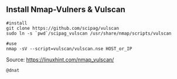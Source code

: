 ## Install Nmap-Vulners & Vulscan

```
#install
git clone https://github.com/scipag/vulscan
sudo ln -s `pwd`/scipag_vulscan /usr/share/nmap/scripts/vulscan

#use
nmap -sV --script=vulscan/vulscan.nse HOST_or_IP
```
Source: https://linuxhint.com/nmap_vulscan/

```
@dnat
```

